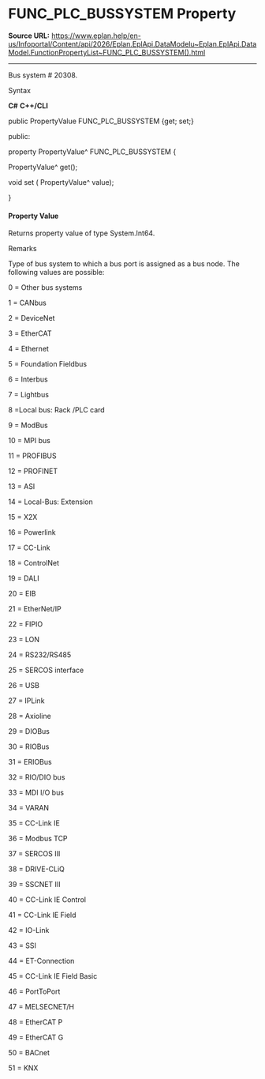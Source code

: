 # FUNC_PLC_BUSSYSTEM Property

**Source URL:** https://www.eplan.help/en-us/Infoportal/Content/api/2026/Eplan.EplApi.DataModelu~Eplan.EplApi.DataModel.FunctionPropertyList~FUNC_PLC_BUSSYSTEM().html

---

Bus system # 20308.

Syntax

**C#**
**C++/CLI**


public PropertyValue FUNC_PLC_BUSSYSTEM {get; set;}

public:

property PropertyValue^ FUNC_PLC_BUSSYSTEM {

   PropertyValue^ get();

   void set (    PropertyValue^ value);

}


#### Property Value

Returns property value of type System.Int64.

Remarks

Type of bus system to which a bus port is assigned as a bus node. The following values are possible:

0 = Other bus systems

1 = CANbus

2 = DeviceNet

3 = EtherCAT

4 = Ethernet

5 = Foundation Fieldbus

6 = Interbus

7 = Lightbus

8 =Local bus: Rack /PLC card

9 = ModBus

10 = MPI bus

11 = PROFIBUS

12 = PROFINET

13 = ASI

14 = Local-Bus: Extension

15 = X2X

16 = Powerlink

17 = CC-Link

18 = ControlNet

19 = DALI

20 = EIB

21 = EtherNet/IP

22 = FIPIO

23 = LON

24 = RS232/RS485

25 = SERCOS interface

26 = USB

27 = IPLink

28 = Axioline

29 = DIOBus

30 = RIOBus

31 = ERIOBus

32 = RIO/DIO bus

33 = MDI I/O bus

34 = VARAN

35 = CC-Link IE

36 = Modbus TCP

37 = SERCOS III

38 = DRIVE-CLiQ

39 = SSCNET III

40 = CC-Link IE Control

41 = CC-Link IE Field

42 = IO-Link

43 = SSI

44 = ET-Connection

45 = CC-Link IE Field Basic

46 = PortToPort

47 = MELSECNET/H

48 = EtherCAT P

49 = EtherCAT G

50 = BACnet

51 = KNX
